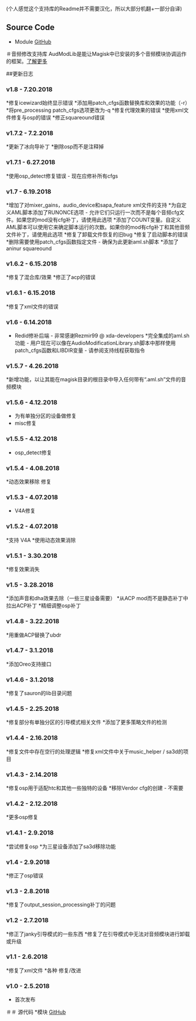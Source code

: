 (个人感觉这个支持库的Readme并不需要汉化，所以大部分机翻+一部分自译)

## Source Code
* Module [GitHub](https://github.com/Zackptg5/Audio-Modification-Library)

＃音频修改支持库
AudModLib是能让Magisk中已安装的多个音频模块协调运作的框架。[了解更多](https://forum.xda-developers.com/apps/magisk/mod-audio-modification-library-t3745466)

##更新日志
### v1.8  -  7.20.2018
*修复icewizard始终显示错误
*添加用patch_cfgs函数替换库和效果的功能（-r）
*将pre_processing patch_cfgs选项更改为-q
*修复代理效果的错误
*使用xml文件修复与osp的错误
*修正squareound错误

### v1.7.2  -  7.2.2018
*更新了冰向导补丁
*删除osp而不是注释掉

### v1.7.1  -  6.27.2018
*使用osp_detect修复错误 - 现在应修补所有cfgs

### v1.7  -  6.19.2018
*增加了对mixer_gains，audio_device和sapa_feature xml文件的支持
*为自定义AML脚本添加了RUNONCE选项 - 允许它们只运行一次而不是每个音频cfg文件。如果您的mod没有cfg补丁，请使用此选项
*添加了COUNT变量。自定义AML脚本可以使用它来确定脚本运行的次数。如果你的mod有cfg补丁和其他音频文件补丁，请使用此选项
*修复了卸载文件恢复的旧bug
*修复了启动脚本的错误
*删除需要使用patch_cfgs函数指定文件 - 确保为此更新aml.sh脚本
*添加了aninur squareound

### v1.6.2  -  6.15.2018
*修复了混合库/效果
*修正了acp的错误

### v1.6.1  -  6.15.2018
*修复了xml文件的错误

### v1.6  -  6.14.2018
* Redid修补后端 - 非常感谢Rezmir99 @ xda-developers
*完全集成的aml.sh功能 - 用户现在可以像在AudioModificationLibrary.sh脚本中那样使用patch_cfgs函数和LIBDIR变量 - 请参阅支持线程获取指令

### v1.5.7  -  4.26.2018
*新增功能，以让其能在magisk目录的根目录中导入任何带有“.aml.sh”文件的音频模块

### v1.5.6  -  4.12.2018
* 为有单独分区的设备做修复
* misc修复

### v1.5.5  -  4.12.2018
* osp_detect修复

### v1.5.4  -  4.08.2018
*动态效果移除 修复

### v1.5.3  -  4.07.2018
* V4A修复

### v1.5.2  -  4.07.2018
*支持 V4A
*使用动态效果消除

### v1.5.1  -  3.30.2018
*修复效果消失

### v1.5  -  3.28.2018
*添加声音和dha效果去除（一些三星设备需要）
*从ACP mod而不是静态补丁中拉出ACP补丁
*精细调整osp补丁

### v1.4.8  -  3.22.2018
*用重做ACP替换了ubdr

### v1.4.7  -  3.1.2018
*添加Oreo支持接口

### v1.4.6  -  3.1.2018
*修复了sauron的lib目录问题

### v1.4.5  -  2.25.2018
*修复部分有单独分区的引导模式相关文件
*添加了更多策略文件的检测

### v1.4.4  -  2.16.2018
*修复文件中存在空行的处理逻辑
*修复xml文件中关于music_helper / sa3d的项目

### v1.4.3  -  2.14.2018
*修复osp用于适配htc和其他一些独特的设备
*移除Verdor cfg的创建 - 不需要

### v1.4.2  -  2.12.2018
*更多osp修复

### v1.4.1  -  2.9.2018
*尝试修复osp
*为三星设备添加了sa3d移除功能

### v1.4  -  2.9.2018
*修正了osp错误

### v1.3  -  2.8.2018
*修复了output_session_processing补丁的问题

### v1.2  -  2.7.2018
*修正了janky引导模式的一些东西
*修复了在引导模式中无法对音频模块进行卸载或升级

### v1.1  -  2.6.2018
*修复了xml文件
*各种 修复/改进

### v1.0  -  2.5.2018
* 首次发布

＃＃ 源代码
*模块 [GitHub](https://github.com/Zackptg5/Audio-Modification-Library)
